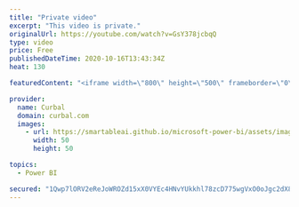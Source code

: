 ```yaml
---
title: "Private video"
excerpt: "This video is private."
originalUrl: https://youtube.com/watch?v=GsY378jcbqQ
type: video
price: Free
publishedDateTime: 2020-10-16T13:43:34Z
heat: 130

featuredContent: "<iframe width=\"800\" height=\"500\" frameborder=\"0\" src=\"https://www.youtube.com/embed/GsY378jcbqQ\" allow=\"accelerometer; autoplay; encrypted-media; gyroscope; picture-in-picture\" allowfullscreen></iframe>"

provider:
  name: Curbal
  domain: curbal.com
  images:
    - url: https://smartableai.github.io/microsoft-power-bi/assets/images/organizations/curbal.com-50x50.jpg
      width: 50
      height: 50

topics:
  - Power BI

secured: "1Qwp7lORV2eReJoWROZd15xX0VYEc4HNvYUkkhl78zcD775wgVxO0oJgc2dX8yIoKdhyzenWS+vCkxkroC04Vvd4dNzg+XMWVcV+w93P1mMUMg0kZeB9uAVbwPOobO3phxHtPRvz809Z8gSLC2BvehDdMDhzXaaOGAqAC244VAEjL+GlxG6TUQwpLdEtadgPyPeyM2RVfhn+fEYZxSCDniKB4iN8aj1/PEMjNVfO4yKH3k4/PnYEh7el7BSplWv17GPTl4rWWYWqViU6z3KASpF8ZNWb6C7uRYEq8p4DWELXHCw4R/J4zW8yEvlTOKCdBgYQqbwVVlYXCir6Ia9NpCmVmY9C38DqAAk1YlDNRfU=;jsSI8hGgWPlcztcbTlCOqA=="
---
```


